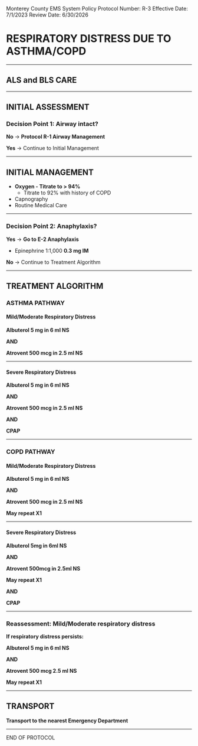 Monterey County EMS System Policy
Protocol Number: R-3
Effective Date: 7/1/2023
Review Date: 6/30/2026

# RESPIRATORY DISTRESS DUE TO ASTHMA/COPD

---

## ALS and BLS CARE

---

## INITIAL ASSESSMENT

### Decision Point 1: Airway intact?

**No** → **Protocol R-1 Airway Management**

**Yes** → Continue to Initial Management

---

## INITIAL MANAGEMENT

- **Oxygen - Titrate to > 94%**
  - Titrate to 92% with history of COPD
- Capnography
- Routine Medical Care

---

### Decision Point 2: Anaphylaxis?

**Yes** → **Go to E-2 Anaphylaxis**

- Epinephrine 1:1,000 **0.3 mg IM**

**No** → Continue to Treatment Algorithm

---

## TREATMENT ALGORITHM

### ASTHMA PATHWAY

#### Mild/Moderate Respiratory Distress

**Albuterol 5 mg in 6 ml NS**

**AND**

**Atrovent 500 mcg in 2.5 ml NS**

---

#### Severe Respiratory Distress

**Albuterol 5 mg in 6 ml NS**

**AND**

**Atrovent 500 mcg in 2.5 ml NS**

**AND**

**CPAP**

---

### COPD PATHWAY

#### Mild/Moderate Respiratory Distress

**Albuterol 5 mg in 6 ml NS**

**AND**

**Atrovent 500 mcg in 2.5 ml NS**

**May repeat X1**

---

#### Severe Respiratory Distress

**Albuterol 5mg in 6ml NS**

**AND**

**Atrovent 500mcg in 2.5ml NS**

**May repeat X1**

**AND**

**CPAP**

---

### Reassessment: Mild/Moderate respiratory distress

**If respiratory distress persists:**

**Albuterol 5 mg in 6 ml NS**

**AND**

**Atrovent 500 mcg 2.5 ml NS**

**May repeat X1**

---

## TRANSPORT

**Transport to the nearest Emergency Department**

---

END OF PROTOCOL

